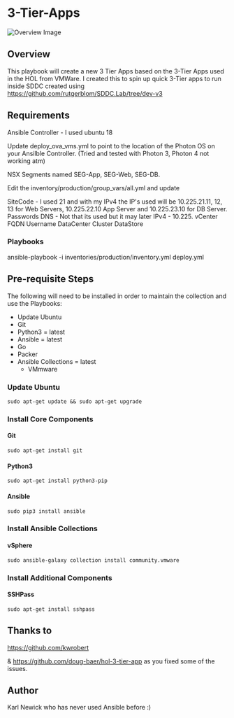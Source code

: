 # 3-Tier-Apps
![Overview Image](https://github.com/vBrit/3-Tier-Apps/blob/main/images/3-Tier.png)
## Overview

This playbook will create a new 3 Tier Apps based on the 3-Tier Apps used in the HOL from VMWare. I created this to spin up quick 3-Tier apps to run 
inside SDDC created using https://github.com/rutgerblom/SDDC.Lab/tree/dev-v3

## Requirements

Ansible Controller - I used ubuntu 18

Update deploy_ova_vms.yml to point to the location of the Photon OS on your Ansilble Controller. (Tried and tested with Photon 3, Photon 4 not working atm) 

NSX Segments named SEG-App, SEG-Web, SEG-DB.

Edit the inventory/production/group_vars/all.yml and update 

SiteCode - I used 21 and with my IPv4 the IP's used will be 10.225.21.11, 12, 13 for Web Servers, 10.225.22.10 App Server and 10.225.23.10 for DB Server.
Passwords
DNS - Not that its used but it may later
IPv4 - 10.225.
vCenter FQDN
Username
DataCenter
Cluster
DataStore

### Playbooks

ansible-playbook -i inventories/production/inventory.yml deploy.yml

## Pre-requisite Steps

The following will need to be installed in order to maintain the collection and use the Playbooks:

* Update Ubuntu
* Git
* Python3 = latest
* Ansible = latest
* Go
* Packer
* Ansible Collections = latest
  * VMmware

### Update Ubuntu
```
sudo apt-get update && sudo apt-get upgrade
```

### Install Core Components

#### Git
```
sudo apt-get install git
```

#### Python3
```
sudo apt-get install python3-pip
```

#### Ansible
```
sudo pip3 install ansible
```

### Install Ansible Collections

#### vSphere
```
sudo ansible-galaxy collection install community.vmware
```

### Install Additional Components

#### SSHPass
```
sudo apt-get install sshpass
```

## Thanks to

https://github.com/kwrobert 

& https://github.com/doug-baer/hol-3-tier-app as you fixed some of the issues.

## Author
Karl Newick who has never used Ansible before :)